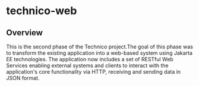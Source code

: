 # technico-web

## Overview

This is the second phase of the Technico project.The goal of this phase was to transform the existing application into a web-based system using Jakarta EE technologies.  The application now includes a set of RESTful Web Services enabling external systems and clients to interact with the application's core functionality via HTTP, receiving and sending data in JSON format.
